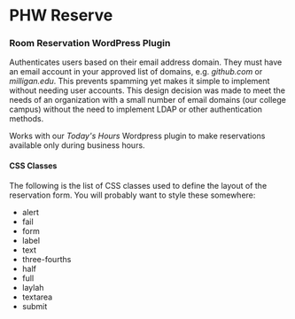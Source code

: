 # PHW Reserve
### Room Reservation WordPress Plugin

Authenticates users based on their email address domain. They must have an email account in your approved list of domains, e.g. _github.com_ or _milligan.edu_. This prevents spamming yet makes it simple to implement without needing user accounts. This design decision was made to meet the needs of an organization with a small number of email domains (our college campus) without the need to implement LDAP or other authentication methods.

Works with our _Today's Hours_ Wordpress plugin to make reservations available only during business hours.

#### CSS Classes

The following is the list of CSS classes used to define the layout of the reservation form. You will probably want to style these somewhere:
 - alert
 - fail
 - form
 - label
 - text
 - three-fourths
 - half
 - full
 - laylah
 - textarea
 - submit
